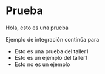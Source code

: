 # Prueba

Hola, esto es una prueba

Ejemplo de integración continúa para

* Esto es una prueba del taller1
* Esto es un ejemplo del taller1
* Esto no es un ejemplo

